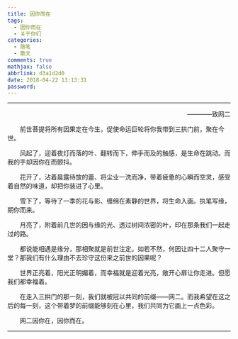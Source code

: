 ```yaml
---
title: 因你而在
tags:
  - 因你而在
  - 关于你们
categories:
  - 随笔
  - 散文
comments: true
mathjax: false
abbrlink: d3a1d2d0
date: 2018-04-22 13:13:31
password:
---
```


---


<p style="text-align:right">————致网二</p>

<p style="text-indent:2em">前世菩提将所有因果定在今生，促使命运巨轮将你我带到三拱门前，聚在今世。</p>

<p style="text-indent:2em">风起了，迎着夜灯而落的叶、翻转而下，伸手而及的触感，是生命在跳动。而我的手却因你在而颤抖。</p>

<p style="text-indent:2em">花开了，沾着晨露待放的蕾、将尘业一洗而净，带着疲惫的心瞬而空灵，感受着自然的味道，却把你装进了心里。</p>

<p style="text-indent:2em">雪下了，等待了一季的花与影、缠绵在素静的世界，将生命入画。执笔写缘，期你而来。</p>

<p style="text-indent:2em">月亮了，附着前几世的因与缘的光、透过树间浓密的叶，印在那条我们一起走过的路。</p>

<p style="text-indent:2em">都说能相遇是缘分，那相聚就是前世注定。如若不然，何因让四十二人聚守一堂？那我们有什么理由不去珍守这份来之前世的因果呢？</p>

<p style="text-indent:2em">世界正亮着，阳光正明媚着，而幸福就是迎着光亮，敞开心扉让你走进。但愿我们都幸福着。</p>

<p style="text-indent:2em">在走入三拱门的那一刻，我们就被冠以共同的前缀——网二。而我希望在这之后的每一刻，这个带着梦的前缀能够刻在心里，我们共同为它画上一点色彩。</p>

<p style="text-indent:2em">网二因你在，因你而在。</p>

---
